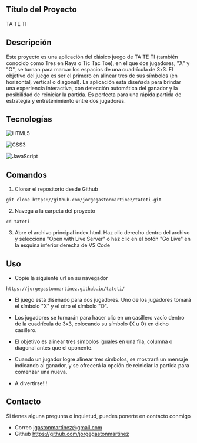 ## Título del Proyecto

TA TE TI

## Descripción

Este proyecto es una aplicación del clásico juego de TA TE TI (también conocido como Tres en Raya o Tic Tac Toe), en el que dos jugadores, "X" y "O", se turnan para marcar los espacios de una cuadrícula de 3x3. El objetivo del juego es ser el primero en alinear tres de sus símbolos (en horizontal, vertical o diagonal).
La aplicación está diseñada para brindar una experiencia interactiva, con detección automática del ganador y la posibilidad de reiniciar la partida. Es perfecta para una rápida partida de estrategia y entretenimiento entre dos jugadores.


## Tecnologías

![HTML5](https://img.shields.io/badge/HTML5-E34F26?style=for-the-badge&logo=html5&logoColor=white)

![CSS3](https://img.shields.io/badge/CSS3-1572B6?style=for-the-badge&logo=css3&logoColor=white)

![JavaScript](https://img.shields.io/badge/JavaScript-F7DF1E?style=for-the-badge&logo=javascript&logoColor=black)


## Comandos

1. Clonar el repositorio desde Github
```
git clone https://github.com/jorgegastonmartinez/tateti.git
```

2. Navega a la carpeta del proyecto
```
cd tateti
```

3. Abre el archivo principal index.html. Haz clic derecho dentro del archivo y selecciona "Open with Live Server" o haz clic en el botón "Go Live" en la esquina inferior derecha de VS Code


## Uso

- Copie la siguiente url en su navegador 
```
https://jorgegastonmartinez.github.io/tateti/
```

- El juego está diseñado para dos jugadores. Uno de los jugadores tomará el símbolo "X" y el otro el símbolo "O".

- Los jugadores se turnarán para hacer clic en un casillero vacío dentro de la cuadrícula de 3x3, colocando su símbolo (X u O) en dicho casillero.

- El objetivo es alinear tres símbolos iguales en una fila, columna o diagonal antes que el oponente.

- Cuando un jugador logre alinear tres símbolos, se mostrará un mensaje indicando al ganador, y se ofrecerá la opción de reiniciar la partida para comenzar una nueva.

- A divertirse!!!

## Contacto

Si tienes alguna pregunta o inquietud, puedes ponerte en contacto conmigo
- Correo jgastonmartinez@gmail.com
- Github https://github.com/jorgegastonmartinez
